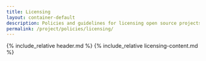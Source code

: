 ```yaml
---
title: Licensing
layout: container-default
description: Policies and guidelines for licensing open source projects.
permalink: /project/policies/licensing/
---
```


{% include_relative header.md %}
{% include_relative licensing-content.md %}
